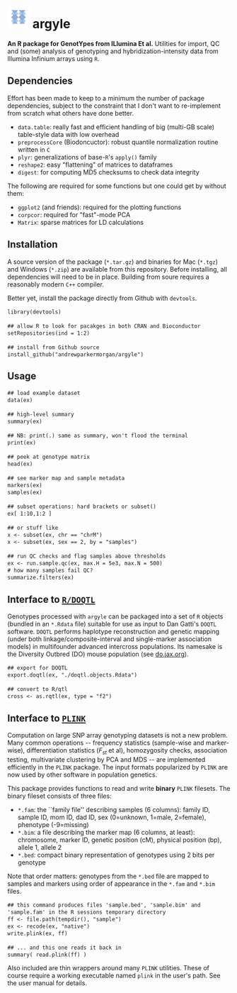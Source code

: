 # <img src="figs/argyle.png" alt="argyle logo" height=50 /> argyle
**An R package for GenotYpes from ILlumina Et al.**
Utilities for import, QC and (some) analysis of genotyping and hybridization-intensity data from Illumina Infinium arrays using `R`.

## Dependencies
Effort has been made to keep to a minimum the number of package dependencies, subject to the constraint that I don't want to re-implement from scratch what others have done better.

* `data.table`: really fast and efficient handling of big (multi-GB scale) table-style data with low overhead
* `preprocessCore` (Biodoncuctor): robust quantile normalization routine written in `C`
* `plyr`: generalizations of base-`R`'s `apply()` family
* `reshape2`: easy "flattening" of matrices to dataframes
* `digest`: for computing MD5 checksums to check data integrity

The following are required for some functions but one could get by without them:

* `ggplot2` (and friends): required for the plotting functions
* `corpcor`: required for "fast"-mode PCA
* `Matrix`: sparse matrices for LD calculations

## Installation
A source version of the package (`*.tar.gz`) and binaries for Mac (`*.tgz`) and Windows (`*.zip`) are available from this repository.  Before installing, all dependencies will need to be in place.  Building from soure requires a reasonably modern `C++` compiler.

Better yet, install the package directly from Github with `devtools`.
```
library(devtools)

## allow R to look for pacakges in both CRAN and Bioconductor
setRepositories(ind = 1:2)

## install from Github source
install_github("andrewparkermorgan/argyle")
```


## Usage
```
## load example dataset
data(ex)

## high-level summary
summary(ex)

## NB: print(.) same as summary, won't flood the terminal
print(ex)

## peek at genotype matrix
head(ex)

## see marker map and sample metadata
markers(ex)
samples(ex)

## subset operations: hard brackets or subset()
ex[ 1:10,1:2 ]

## or stuff like
x <- subset(ex, chr == "chrM")
x <- subset(ex, sex == 2, by = "samples")

## run QC checks and flag samples above thresholds
ex <- run.sample.qc(ex, max.H = 5e3, max.N = 500)
# how many samples fail QC?
summarize.filters(ex)
```

## Interface to [`R/DOQTL`](http://cgd.jax.org/apps/doqtl/DOQTL.shtml)
Genotypes processed with `argyle` can be packaged into a set of `R` objects (bundled in an `*.Rdata` file) suitable for use as input to Dan Gatti's `DOQTL` software.  `DOQTL` performs haplotype reconstruction and genetic mapping (under both linkage/composite-interval and single-marker association models) in multifounder advanced intercross populations.  Its namesake is the Diversity Outbred (DO) mouse population (see [do.jax.org](http://do.jax.org/)).
```
## export for DOQTL
export.doqtl(ex, "./doqtl.objects.Rdata")

## convert to R/qtl
cross <- as.rqtl(ex, type = "f2")
```

## Interface to [`PLINK`](https://www.cog-genomics.org/plink2/)
Computation on large SNP array genotyping datasets is not a new problem.  Many common operations -- frequency statistics (sample-wise and marker-wise), differentiation statistics ($F_{st}$ et al), homozygosity checks, association testing, multivariate clustering by PCA and MDS -- are implemented efficiently in the `PLINK` package.  The input formats popularized by `PLINK` are now used by other software in population genetics.

This package provides functions to read and write **binary** `PLINK` filesets.  The binary fileset consists of three files:

* `*.fam`: the ``family file'' describing samples (6 columns): family ID, sample ID, mom ID, dad ID, sex (0=unknown, 1=male, 2=female), phenotype (-9=missing)
* `*.bim`: a file describing the marker map (6 columns, at least): chromosome, marker ID, genetic position (cM), physical position (bp), allele 1, allele 2
* `*.bed`: compact binary representation of genotypes using 2 bits per genotype

Note that order matters: genotypes from the `*.bed` file are mapped to samples and markers using order of appearance in the `*.fam` and `*.bim` files.
```
## this command produces files 'sample.bed', 'sample.bim' and 'sample.fam' in the R sessions temporary directory
ff <- file.path(tempdir(), "sample")
ex <- recode(ex, "native")
write.plink(ex, ff)

## ... and this one reads it back in
summary( read.plink(ff) )
```

Also included are thin wrappers around many `PLINK` utilities.  These of course require a working executable named `plink` in the user's path. See the user manual for details.